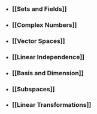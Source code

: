 ---
---

- ### [[Sets and Fields]]

- ### [[Complex Numbers]]

- ### [[Vector Spaces]]

- ### [[Linear Independence]]

- ### [[Basis and Dimension]]

- ### [[Subspaces]]

- ### [[Linear Transformations]]